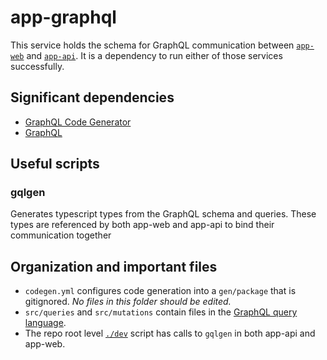 # app-graphql

This service holds the schema for GraphQL communication between [`app-web`](../app-web) and [`app-api`](../app-web). It is a dependency to run either of those services successfully.

## Significant dependencies

-   [GraphQL Code Generator](https://www.graphql-code-generator.com/docs/getting-started/index)
-   [GraphQL](https://graphql.org/learn/queries/)

## Useful scripts

### gqlgen

Generates typescript types from the GraphQL schema and queries. These types are referenced by both app-web and app-api to bind their communication together

## Organization and important files

-   `codegen.yml` configures code generation into a `gen/package` that is gitignored. _No files in this folder should be edited._
-   `src/queries` and `src/mutations` contain files in the [GraphQL query language](https://graphql.org/learn/queries/).
-   The repo root level [`./dev`](../../dev) script has calls to `gqlgen` in both app-api and app-web.
